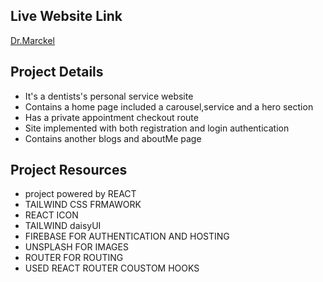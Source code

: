 
## Live Website Link

  [Dr.Marckel](https://doctor-chamber-53e5b.web.app/)
 
 ## Project Details
 - It's a dentists's personal service website
 - Contains a home page included a carousel,service and  a hero section
 - Has a private appointment checkout route
 - Site implemented with both registration and login authentication
 - Contains another blogs and aboutMe page

 ## Project Resources
 - project powered by REACT
 - TAILWIND CSS FRMAWORK
 - REACT ICON
 - TAILWIND daisyUI
 - FIREBASE FOR AUTHENTICATION AND HOSTING
 - UNSPLASH FOR IMAGES
 - ROUTER FOR ROUTING
 - USED REACT ROUTER COUSTOM HOOKS 
